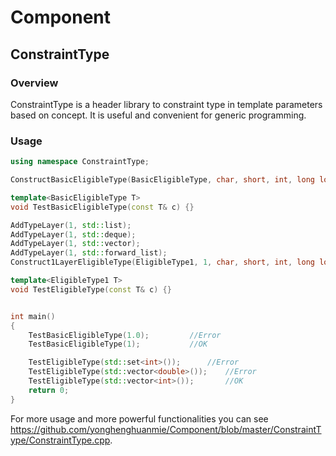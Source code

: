 # Component
## ConstraintType
### Overview
ConstraintType is a header library to constraint type in template parameters based on concept. It is useful and convenient for generic programming.  
### Usage
```c++
using namespace ConstraintType;

ConstructBasicEligibleType(BasicEligibleType, char, short, int, long long);

template<BasicEligibleType T>
void TestBasicEligibleType(const T& c) {}

AddTypeLayer(1, std::list);
AddTypeLayer(1, std::deque);
AddTypeLayer(1, std::vector);
AddTypeLayer(1, std::forward_list);
Construct1LayerEligibleType(EligibleType1, 1, char, short, int, long long);

template<EligibleType1 T>
void TestEligibleType(const T& c) {}


int main()
{
	TestBasicEligibleType(1.0);			//Error
	TestBasicEligibleType(1);			//OK

	TestEligibleType(std::set<int>());		//Error
	TestEligibleType(std::vector<double>());	//Error
	TestEligibleType(std::vector<int>());		//OK
	return 0;
}
```  
For more usage and more powerful functionalities you can see https://github.com/yonghenghuanmie/Component/blob/master/ConstraintType/ConstraintType.cpp.

